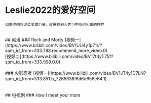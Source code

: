 # Leslie2022的爱好空间
```
如果你想将温柔变成力量，就要找到人性当中隐约闪耀的神性
```
<br/>
## 动漫 
### Rock and Morty
[视频一](https://www.bilibili.com/video/BV1UU4y1p71r/?spm_id_from=333.788.recommend_more_video.0)<br/>
[视频二](https://www.bilibili.com/video/BV17t4y1i75f?spm_id_from=333.999.0.0)<br/>
<br/>
### 火影忍者
[视频一](https://www.bilibili.com/video/BV1JT4y1D7LN?spm_id_from=333.851.b_7265636f6d6d656e64.1)<br/>
<br/>
<br/>
## 电视剧
### How I meet your mom
